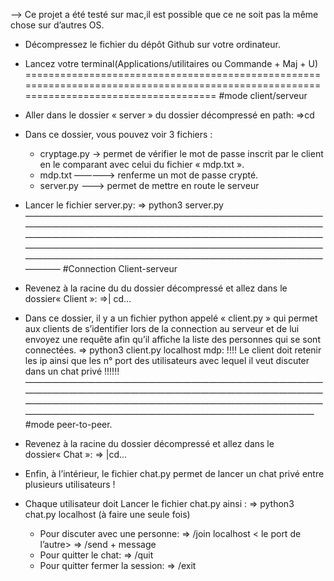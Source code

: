 ——> Ce projet a été testé sur mac,il est possible que ce ne soit pas la même chose sur d’autres OS.

- Décompressez le fichier du dépôt Github sur votre ordinateur.
- Lancez votre terminal(Applications/utilitaires ou Commande + Maj + U)
=======================================================================================================================================
#mode client/serveur
- Aller dans le dossier « server » du dossier décompressé en path:
     =>cd <path>
- Dans ce dossier, vous pouvez voir 3 fichiers : 

	- cryptage.py -> permet de vérifier le mot de passe inscrit par le client en le comparant avec celui du fichier « mdp.txt ».
	- mdp.txt ————-> renferme un mot de passe crypté.
	- server.py ——-> permet de mettre en route le serveur

- Lancer le fichier server.py:
	=> python3 server.py
——————————————————————————————————————————————————————————————————————————————————————————————————————————————————————————————————————————————————————————————————————————————
#Connection Client-serveur
- Revenez à la racine du du dossier décompressé et allez dans le dossier« Client »:
	=>| cd…
- Dans ce dossier, il y a un fichier python appelé « client.py » qui permet aux clients de s’identifier lors de la connection au serveur et de lui envoyez une requête afin qu’il affiche la liste des personnes qui se sont connectées.
	=> python3 client.py localhost mdp:<port>
!!!! Le client doit retenir les ip ainsi que les n° port des utilisateurs avec lequel il veut discuter dans un chat privé !!!!!! 
———————————————————————————————————————————————————————————————————————————————————————————————————————————————————————————————————————
#mode peer-to-peer.
- Revenez à la racine du dossier décompressé et allez dans le dossier« Chat »:
	=> |cd… 
- Enfin, à l’intérieur, le fichier chat.py permet de lancer un chat privé entre plusieurs utilisateurs ! 
- Chaque utilisateur doit Lancer le fichier chat.py ainsi :
	=> python3 chat.py localhost <port> (à faire une seule fois)
  - Pour discuter avec une personne:
	=> /join localhost < le port de l’autre>
	=> /send + message
  - Pour quitter le chat:
	=> /quit
  - Pour quitter fermer la session: 
	=> /exit

	
